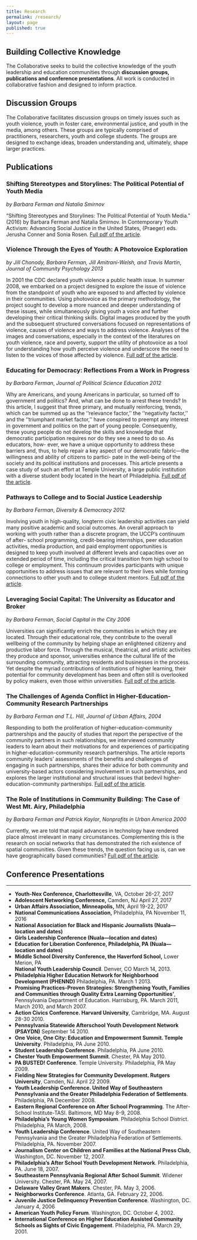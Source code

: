 ```yaml
---
title: Research
permalink: /research/
layout: page
published: true
---
```

## Building Collective Knowledge
The Collaborative seeks to build the collective knowledge of the youth leadership and education communities through **discussion groups, publications and conference presentations**. All work is conducted in collaborative fashion and designed to inform practice.

## Discussion Groups
The Collaborative facilitates discussion groups on timely issues such as youth violence, youth in foster care, environmental justice, and youth in the media, among others. These groups are typically comprised of practitioners, researchers, youth and college students. The groups are designed to exchange ideas, broaden understanding and, ultimately, shape larger practices.

## Publications

### Shifting Stereotypes and Storylines: The Political Potential of Youth Media
_by Barbara Ferman and Natalia Smirnov_

“Shifting Stereotypes and Storylines: The Political Potential of Youth Media.” (2016) by Barbara Ferman and Natalia Smirnov. In Contemporary Youth Activism: Advancing Social Justice in the United States, (Praeger) eds. Jerusha Conner and Sonia Rosen. [Full pdf of the article](https://liberalarts.temple.edu/sites/liberalarts/files/Ferman%20%26%20Smirnov%202015%20%E2%80%93%20Shifting%20Stereotypes%20and%20Storylines.pdf). 

### Violence Through the Eyes of Youth: A Photovoice Exploration
_by Jill Chonody, Barbara Ferman, Jill Amitrani-Welsh, and Travis Martin_,
_Journal of Community Psychology 2013_

In 2001 the CDC declared youth violence a public health issue. In summer 2008, we embarked on a project designed to explore the issue of violence from the standpoint of youth who are exposed to and affected by violence in their communities. Using photovoice as the primary methodology, the project sought to develop a more nuanced and deeper understanding of these issues, while simultaneously giving youth a voice and further developing their critical thinking skills. Digital images produced by the youth and the subsequent structured conversations focused on representations of violence, causes of violence and ways to address violence. Analyses of the images and conversations, especially in the context of the literatures on youth violence, race and poverty, support the utility of photovoice as a tool for understanding how youth perceive violence and underscore the need to listen to the voices of those affected by violence. [Full pdf of the article](https://liberalarts.temple.edu/sites/liberalarts/files/violence-through-eyes-of-youth.pdf).

### Educating for Democracy: Reflections From a Work in Progress
_by Barbara Ferman_,
_Journal of Political Science Education 2012_

Why are Americans, and young Americans in particular, so turned off to government and politics? And, what can be done to arrest these trends? In this article, I suggest that three primary, and mutually reinforcing, trends, which can be summed up as the ‘‘relevance factor,’’ the ‘‘negativity factor,’’ and the ‘‘triumphant market factor,’’ have conspired to preempt any interest in government and politics on the part of young people. Consequently, these young people do not develop the skills and knowledge that democratic participation requires nor do they see a need to do so. As educators, how- ever, we have a unique opportunity to address these barriers and, thus, to help repair a key aspect of our democratic fabric—the willingness and ability of citizens to partici- pate in the well-being of the society and its political institutions and processes. This article presents a case study of such an effort at Temple University, a large public institution with a diverse student body located in the heart of Philadelphia. [Full pdf of the article](https://liberalarts.temple.edu/sites/liberalarts/files/educating_for_democracy.pdf). 

### Pathways to College and to Social Justice Leadership
_by Barbara Ferman_,
_Diversity & Democracy 2012_

Involving youth in high-quality, longterm civic leadership activities can yield many positive academic and social outcomes. An overall approach to working with youth rather than a discrete program, the UCCP’s continuum of after- school programming, credit-bearing internships, peer education activities, media production, and paid employment opportunities is designed to keep youth involved at different levels and capacities over an extended period of time, including the critical transition from high school to college or employment. This continuum provides participants with unique opportunities to address issues that are relevant to their lives while forming connections to other youth and to college student mentors. [Full pdf of the article](https://liberalarts.temple.edu/sites/liberalarts/files/diversity_and_democracy.pdf).

### Leveraging Social Capital: The University as Educator and Broker
_by Barbara Ferman_,
_Social Capital in the City 2006_

Universities can significantly enrich the communities in which they are located. Through their educational role, they contribute to the overall wellbeing of the community by helping shape an enlightened citizenry and productive labor force. Through the musical, theatrical, and artistic activities they produce and sponsor, universities enhance the cultural life of the surrounding community, attracting residents and businesses in the process. Yet despite the myriad contributions of institutions of higher learning, their potential for community development has been and often still is overlooked by policy makers, even those within universities. [Full pdf of the article](https://liberalarts.temple.edu/sites/liberalarts/files/social_capital_in_the_city.pdf).

### The Challenges of Agenda Conflict in Higher-Education-Community Research Partnerships
_by Barbara Ferman and T.L. Hill_,
_Journal of Urban Affairs, 2004_

Responding to both the proliferation of higher-education-community partnerships and the paucity of studies that report the perspective of the community partners in such relationships, we interviewed community leaders to learn about their motivations for and experiences of participating in higher-education-community research partnerships. The article reports community leaders’ assessments of the benefits and challenges of engaging in such partnerships, shares their advice for both community and university-based actors considering involvement in such partnerships, and explores the larger institutional and structural issues that bedevil higher-education-community partnerships. [Full pdf of the article](https://liberalarts.temple.edu/sites/liberalarts/files/jua_article.pdf). 


### The Role of Institutions in Community Building: The Case of West Mt. Airy, Philadelphia
_by Barbara Ferman and Patrick Kaylor_,
_Nonprofits in Urban America 2000_

Currently, we are told that rapid advances in technology have rendered place almost irrelevant in many circumstances. Complementing this is the research on social networks that has demonstrated the rich existence of spatial communities. Given these trends, the question facing us is, can we have geographically based communities? [Full pdf of the article](https://liberalarts.temple.edu/sites/liberalarts/files/roles_of_institutions.pdf). 

## Conference Presentations
---

- **Youth-Nex Conference, Charlottesville**, VA, October 26-27, 2017
- **Adolescent Networking Conference,** Camden, NJ April 27, 2017
- **Urban Affairs Association, Minneapolis,** MN,  April  19-22, 2017
- **National Communications Association,** Philadelphia, PA November 11, 2016
- **National Association for Black and Hispanic Journalists (Nuala—location and dates)**
- **Girls Leadership Conference (Nuala—location and dates)**
- **Education for Liberation Conference, Philadelphia, PA  (Nuala—location and dates)**
- **Middle School Diversity Conference, the Haverford School,** Lower Merion, PA  
**National Youth Leadership Council**. Denver, CO March 14, 2013.
- **Philadelphia Higher Education Network for Neighborhood Development (PHENND)** Philadelphia, PA. March 1 2013.
- **Promising Practices-Proven Strategies: Strengthening Youth, Families and Communities through Quality Extra Learning Opportunities’**, Pennsylvania Department of Education. Harrisburg, PA. March 2011, March 2010, and March 2007.
- **Action Civics Conference. Harvard University**, Cambridge, MA. August 28-30 2010.
- **Pennsylvania Statewide Afterschool Youth Development Network (PSAYDN)** September 14 2010.
- **One Voice, One City: Education and Empowerment Summit. Temple University**. Philadelphia, PA June 2010.
- **Student Leadership Conference**. Philadelphia, PA June 2010.
- **Chester Youth Empowerment Summit**. Chester, PA May 2010.
- **PA BUSTED! Conference**. Temple University. Philadelphia, PA May 2009.
- **Fielding New Strategies for Community Development. Rutgers University**, Camden, NJ. April 22 2009.
- **Youth Leadership Conference. United Way of Southeastern Pennsylvania and the Greater Philadelphia Federation of Settlements**. Philadelphia, PA December 2008.
- **Eastern Regional Conference on After School Programming**. The After-School Institute-TASI. Baltimore, MD May 8-9, 2008.
- **Philadelphia’s Young Women Symposium**. Philadelphia School District. Philadelphia, PA March, 2008.
- **Youth Leadership Conference**. United Way of Southeastern Pennsylvania and the Greater Philadelphia Federation of Settlements. Philadelphia, PA. November 2007.
- **Journalism Center on Children and Families at the National Press Club**, Washington, DC. November 12, 2007.
- **Philadelphia’s After School Youth Development Network**. Philadelphia, PA. June 18, 2007.
- **Southeastern Pennsylvania Regional After School Summit**. Widener University. Chester, PA. May 24, 2007.
- **Delaware Valley Grant Makers**. Chester, PA. May 3, 2006.
- **Neighborworks Conference**. Atlanta, GA. February 22, 2006.
- **Juvenile Justice Delinquency Prevention Conference**. Washington, DC. January 4, 2006
- **American Youth Policy Forum**. Washington, DC. October 4, 2002.
- **International Conference on Higher Education Assisted Community Schools as Sights of Civic Engagement**. Philadelphia, PA. March 29, 2001.
